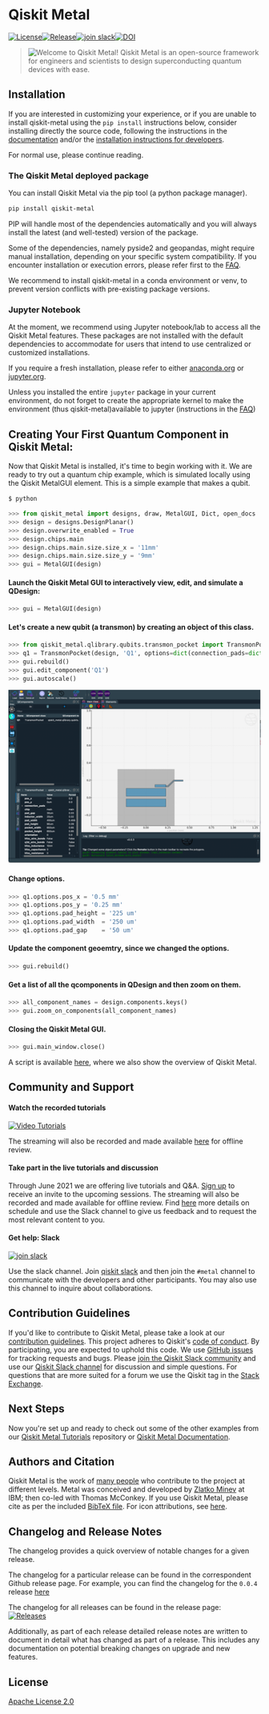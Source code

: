 # Qiskit Metal 
[![License](https://img.shields.io/github/license/Qiskit/qiskit-metal.svg?style=popout-square)](https://opensource.org/licenses/Apache-2.0)<!--- long-description-skip-begin -->[![Release](https://img.shields.io/github/release/Qiskit/qiskit-metal.svg?style=popout-square)](https://github.com/Qiskit/qiskit-metal/releases)<!--- long-description-skip-begin -->[![join slack](https://img.shields.io/badge/slack-@qiskit-yellow.svg?logo=slack&style=popout-square)](https://ibm.co/joinqiskitslack)[![DOI](https://zenodo.org/badge/DOI/10.5281/zenodo.4618153.svg)](https://doi.org/10.5281/zenodo.4618153)
 
>![Welcome to Qiskit Metal!](https://raw.githubusercontent.com/Qiskit/qiskit-metal/main/docs/images/zkm_banner.png 'Welcome to Qiskit Metal')
> Qiskit Metal is an open-source framework for engineers and scientists to design superconducting quantum devices with ease.

## Installation
If you are interested in customizing your experience, or if you are unable to install qiskit-metal using the `pip install` instructions below, consider installing directly the source code, following the instructions in the [documentation](https://qiskit.org/documentation/metal/installation.html) and/or the [installation instructions for developers](https://github.com/Qiskit/qiskit-metal/blob/main/README_developers.md).

For normal use, please continue reading.

### The Qiskit Metal deployed package
You can install Qiskit Metal via the pip tool (a python package manager).
```bash
pip install qiskit-metal
```
PIP will handle most of the dependencies automatically and you will always install the latest (and well-tested) version of the package.

Some of the dependencies, namely pyside2 and geopandas, might require manual installation, depending on your specific system compatibility. If you encounter installation or execution errors, please refer first to the [FAQ](https://qiskit.org/documentation/metal/faq.html).

We recommend to install qiskit-metal in a conda environment or venv, to prevent version conflicts with pre-existing package versions.

### Jupyter Notebook
At the moment, we recommend using Jupyter notebook/lab to access all the Qiskit Metal features. These packages are not installed with the default dependencies to accommodate for users that intend to use centralized or customized installations.

If you require a fresh installation, please refer to either [anaconda.org](https://anaconda.org/) or [jupyter.org](https://jupyter.org/install).

Unless you installed the entire `jupyter` package in your current environment, do not forget to create the appropriate kernel to make the environment (thus qiskit-metal)available to jupyter (instructions in the [FAQ](https://qiskit.org/documentation/metal/faq.html))

## Creating Your First Quantum Component in Qiskit Metal:
Now that Qiskit Metal is installed, it's time to begin working with it.
We are ready to try out a quantum chip example, which is simulated locally using
the Qiskit MetalGUI element. This is a simple example that makes a qubit.
```
$ python
```
```python
>>> from qiskit_metal import designs, draw, MetalGUI, Dict, open_docs
>>> design = designs.DesignPlanar()
>>> design.overwrite_enabled = True
>>> design.chips.main
>>> design.chips.main.size.size_x = '11mm'
>>> design.chips.main.size.size_y = '9mm'
>>> gui = MetalGUI(design)
```
#### Launch the Qiskit Metal GUI to interactively view, edit, and simulate a QDesign:
```python
>>> gui = MetalGUI(design)
```
#### Let's create a new qubit (a transmon) by creating an object of this class.
```python
>>> from qiskit_metal.qlibrary.qubits.transmon_pocket import TransmonPocket
>>> q1 = TransmonPocket(design, 'Q1', options=dict(connection_pads=dict(a=dict())))
>>> gui.rebuild()
>>> gui.edit_component('Q1')
>>> gui.autoscale()
```
![Example Gui #2!](https://raw.githubusercontent.com/Qiskit/qiskit-metal/main/docs/images/readme_gui_example_2.png 'Example Gui #2')
#### Change options.
```python
>>> q1.options.pos_x = '0.5 mm'
>>> q1.options.pos_y = '0.25 mm'
>>> q1.options.pad_height = '225 um'
>>> q1.options.pad_width  = '250 um'
>>> q1.options.pad_gap    = '50 um'
```
#### Update the component geoemtry, since we changed the options.
```python
>>> gui.rebuild()
```
#### Get a list of all the qcomponents in QDesign and then zoom on them.
```python
>>> all_component_names = design.components.keys()
>>> gui.zoom_on_components(all_component_names)
```
#### Closing the Qiskit Metal GUI.
```python
>>> gui.main_window.close()
```

A script is available [here](https://qiskit.org/documentation/metal/tut/overview/1.1%20High%20Level%20Demo%20of%20Qiskit%20Metal.html), where we also show the overview of Qiskit Metal.

## Community and Support

#### Watch the recorded tutorials 
[![Video Tutorials](https://img.shields.io/badge/youtube-Video_Tutorials-red.svg?logo=youtube)](https://youtube.com/playlist?list=PLOFEBzvs-VvqHl5ZqVmhB_FcSqmLufsjb)

The streaming will also be recorded and made available [here](https://www.youtube.com/playlist?list=PLOFEBzvs-VvqHl5ZqVmhB_FcSqmLufsjb) for offline review.

#### Take part in the live tutorials and discussion
Through June 2021 we are offering live tutorials and Q&A. [Sign up](https://airtable.com/shrxQEgKqZCf319F3) to receive an invite to the upcoming sessions.  The streaming will also be recorded and made available for offline review.  Find [here](https://github.com/Qiskit/qiskit-metal/blob/main/README_Tutorials.md) more details on schedule and use the Slack channel to give us feedback and to request the most relevant content to you.

#### Get help: Slack 
[![join slack](https://img.shields.io/badge/slack-blue.svg?logo=slack)](https://ibm.co/joinqiskitslack)

Use the slack channel.  Join [qiskit slack](https://ibm.co/joinqiskitslack) and then join the `#metal` channel to communicate with the developers and other participants.  You may also use this channel to inquire about collaborations.

## Contribution Guidelines
If you'd like to contribute to Qiskit Metal, please take a look at our
[contribution guidelines](https://github.com/Qiskit/qiskit-metal/blob/main/CONTRIBUTING.md). This project adheres to Qiskit's [code of conduct](https://github.com/Qiskit/qiskit-metal/blob/main/CODE_OF_CONDUCT.md). By participating, you are expected to uphold this code.
We use [GitHub issues](https://github.com/Qiskit/qiskit-metal/issues) for tracking requests and bugs. Please
[join the Qiskit Slack community](https://ibm.co/joinqiskitslack)
and use our [Qiskit Slack channel](https://qiskit.slack.com) for discussion and simple questions.
For questions that are more suited for a forum we use the Qiskit tag in the [Stack Exchange](https://quantumcomputing.stackexchange.com/questions/tagged/qiskit).
## Next Steps
Now you're set up and ready to check out some of the other examples from our
[Qiskit Metal Tutorials](https://github.com/Qiskit/qiskit-metal/blob/main/tutorials/) repository or [Qiskit Metal Documentation](https://qiskit.org/documentation/metal/tut/).
## Authors and Citation
Qiskit Metal is the work of [many people](https://github.com/Qiskit/qiskit-metal/pulse/monthly) who contribute to the project at different levels. Metal was conceived and developed by [Zlatko Minev](https://www.zlatko-minev.com) at IBM; then co-led with Thomas McConkey. If you use Qiskit Metal, please cite as per the included [BibTeX file](https://github.com/Qiskit/qiskit-metal/blob/main/Qiskit_Metal.bib). For icon attributions, see [here](https://github.com/Qiskit/qiskit-metal/blob/main/qiskit_metal/_gui/_imgs/icon_attributions.txt).
## Changelog and Release Notes
The changelog provides a quick overview of notable changes for a given release.

The changelog for a particular release can be found in the correspondent Github release page. For example, you can find the changelog for the `0.0.4` release [here](https://github.com/Qiskit/qiskit-metal/releases/tag/0.0.4)

The changelog for all releases can be found in the release page: [![Releases](https://img.shields.io/github/release/Qiskit/qiskit-metal.svg?style=popout-square)](https://github.com/Qiskit/qiskit-metal/releases)

Additionally, as part of each release detailed release notes are written to document in detail what has changed as part of a release. This includes any documentation on potential breaking changes on upgrade and new features.

## License
[Apache License 2.0](https://github.com/Qiskit/qiskit-metal/blob/main/LICENSE.txt)
